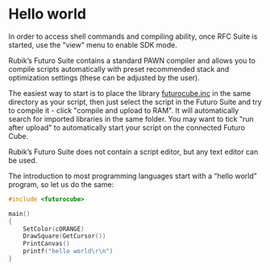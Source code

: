 # Hello world 

In order to access shell commands and compiling ability, once RFC Suite is started, use the "view" menu to enable SDK mode. 

Rubik’s Futuro Suite contains a standard PAWN compiler and allows you to compile scripts automatically with preset recommended stack and optimization settings \(these can be adjusted by the user\). 

The easiest way to start is to place the library [futurocube.inc](http://isle.princip.cz/download/futurocube/sdk_examples/futurocube.inc) in the same directory as your script,  then just select the script in the Futuro Suite and try to compile it - click "compile and upload to RAM". It will automatically search for imported libraries in the same folder. You may want to tick "run after upload" to automatically start your script on the connected Futuro Cube.

Rubik’s Futuro Suite does not contain a script editor, but any text editor can be used.

The introduction to most programming languages start with a “hello world” program, so let us do the same:

```c
#include <futurocube>

main()
{
    SetColor(cORANGE)
    DrawSquare(GetCursor())
    PrintCanvas()
    printf("hello world\r\n")
}
```